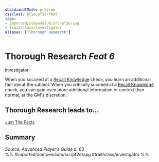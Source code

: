 ```yaml
---
obsidianUIMode: preview
cssclass: pf2e,pf2e-feat
tags:
- imported/compendium/src/pf2e/apg
- trait/class/investigator
aliases: ["Thorough Research"]
---
```

# Thorough Research  *Feat 6*  
[investigator](rules/traits/investigator-apg.md)  


When you succeed at a [Recall Knowledge](recall-knowledge.md) check, you learn an additional fact about the subject. When you critically succeed at a [Recall Knowledge](recall-knowledge.md) check, you can gain even more additional information or context than normal, at the GM's discretion.

## Thorough Research leads to...

[Just The Facts](just-the-facts-apg.md)

## Summary

*Source: Advanced Player's Guide p. 63*  
%% #imported/compendium/src/pf2e/apg #trait/class/investigator %%